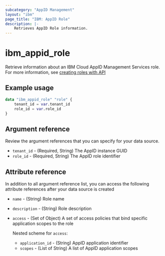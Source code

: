 ```yaml
---
subcategory: "AppID Management"
layout: "ibm"
page_title: "IBM: AppID Role"
description: |-
    Retrieves AppID Role information.
---
```


# ibm_appid_role
Retrieve information about an IBM Cloud AppID Management Services role. For more information, see [creating roles with API](https://cloud.ibm.com/docs/appid?topic=appid-access-control&interface=api#create-roles-api)

## Example usage

```terraform
data "ibm_appid_role" "role" {
    tenant_id = var.tenant_id
    role_id = var.role_id
}
```

## Argument reference
Review the argument references that you can specify for your data source.

- `tenant_id` - (Required, String) The AppID instance GUID
- `role_id` - (Required, String) The AppID role identifier

## Attribute reference
In addition to all argument reference list, you can access the following attribute references after your data source is created

- `name` - (String) Role name
- `description` - (String) Role description
- `access` - (Set of Object) A set of access policies that bind specific application scopes to the role

  Nested scheme for `access`:
    - `application_id` - (String) AppID application identifier
    - `scopes` - (List of String) A list of AppID application scopes
